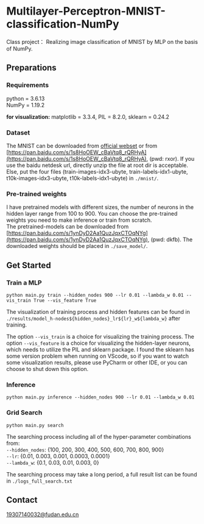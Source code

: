 # Multilayer-Perceptron-MNIST-classification-NumPy
Class project： Realizing image classification of MNIST by MLP on the basis of NumPy.


## Preparations

### Requirements 
python = 3.6.13  
NumPy = 1.19.2  

**for visualization:** matplotlib = 3.3.4, PIL = 8.2.0, sklearn = 0.24.2  

### Dataset 
The MNIST can be downloaded from [official webset](http://yann.lecun.com/exdb/mnist/) or from [https://pan.baidu.com/s/1s8HoOEW_cBaVtq8_rQRHyA](https://pan.baidu.com/s/1s8HoOEW_cBaVtq8_rQRHyA), (pwd: rxor). If you use the baidu netdesk url, directly unzip the file at root dir is acceptable. Else, put the four files (train-images-idx3-ubyte, train-labels-idx1-ubyte, t10k-images-idx3-ubyte, t10k-labels-idx1-ubyte) in `./mnist/`. 

### Pre-trained weights
I have pretrained models with different sizes, the number of neurons in the hidden layer range from 100 to 900. You can choose the pre-trained weights you need to make inference or train from scratch.  
The pretrained-models can be downloaded from [https://pan.baidu.com/s/1ynDyD2Aa1QuzJqxCTOqNYg](https://pan.baidu.com/s/1ynDyD2Aa1QuzJqxCTOqNYg), (pwd: dkfb). The downloaded weights should be placed in `./save_model/`.


## Get Started

### Train a MLP
```
python main.py train --hidden_nodes 900 --lr 0.01 --lambda_w 0.01 --vis_train True --vis_feature True
```
The visualization of training process and hidden features can be found in `./results/model_h-nodes${hidden_nodes}_lr${lr}_w${lambda_w}` after training.  

The option `--vis_train` is a choice for visualizing the training process. The option `--vis_feature` is a choice for visualizing the hidden-layer neurons, which needs to utilize the PIL and sklearn package. I found the sklearn has some version problem when running on VScode, so if you want to watch some visualization results, please use PyCharm or other IDE, or you can choose to shut down this option.

### Inference
```
python main.py inference --hidden_nodes 900 --lr 0.01 --lambda_w 0.01
```

### Grid Search
```
python main.py search
```
The searching process including all of the hyper-parameter combinations from:  
`--hidden_nodes`: {100, 200, 300, 400, 500, 600, 700, 800, 900}  
`--lr`: {0.01, 0.003, 0.001, 0.0003, 0.0001}  
`--lambda_w`: {0.1, 0.03, 0.01, 0.003, 0}  

The searching process may take a long period, a full result list can be found in `./logs_full_search.txt`


## Contact

19307140032@fudan.edu.cn

